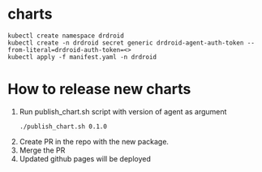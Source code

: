 # charts

```shell
kubectl create namespace drdroid
kubectl create -n drdroid secret generic drdroid-agent-auth-token --from-literal=drdroid-auth-token=<>
kubectl apply -f manifest.yaml -n drdroid
```


# How to release new charts

1. Run publish_chart.sh script with version of agent as argument
    ```shell
    ./publish_chart.sh 0.1.0
    ```
2. Create PR in the repo with the new package.
3. Merge the PR
4. Updated github pages will be deployed